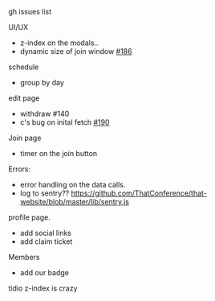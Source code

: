 gh issues list

UI/UX

- z-index on the modals..
- dynamic size of join window [#186](https://github.com/ThatConference/that.us/issues/186)

schedule

- group by day

edit page

- withdraw #140
- c's bug on inital fetch [#190](https://github.com/ThatConference/that.us/issues/190)

Join page

- timer on the join button

Errors:

- error handling on the data calls.
- log to sentry?? https://github.com/ThatConference/that-website/blob/master/lib/sentry.js

profile page.

- add social links
- add claim ticket

Members

- add our badge

tidio
z-index is crazy
